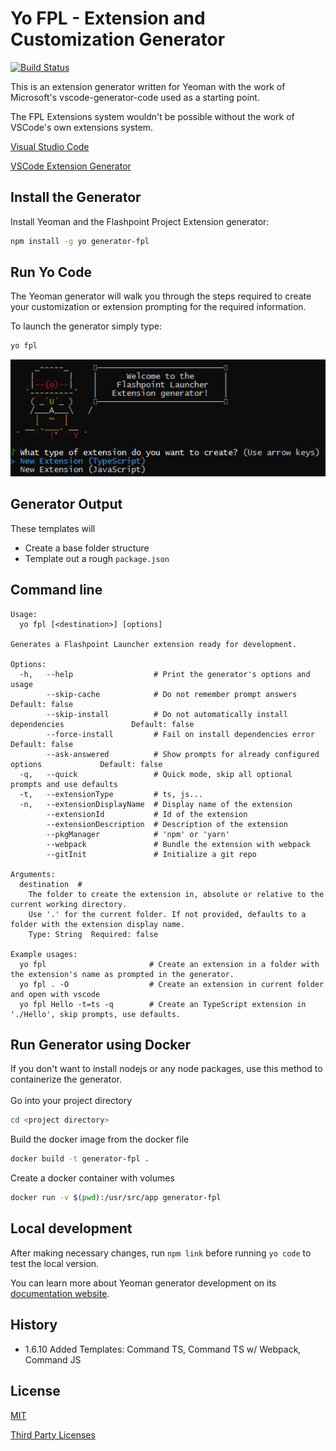 # Yo FPL - Extension and Customization Generator

[![Build Status](https://github.com/FlashpointProject/generator-fpl/actions/workflows/node.js.yml/badge.svg)](https://github.com/FlashpointProject/generator-fpl/actions)

This is an extension generator written for Yeoman with the work of Microsoft's vscode-generator-code used as a starting point.

The FPL Extensions system wouldn't be possible without the work of VSCode's own extensions system.

[Visual Studio Code](https://github.com/microsoft/vscode)

[VSCode Extension Generator](https://github.com/microsoft/vscode-generator-code)

## Install the Generator

Install Yeoman and the Flashpoint Project Extension generator:

```bash
npm install -g yo generator-fpl
```

## Run Yo Code
The Yeoman generator will walk you through the steps required to create your customization or extension prompting for the required information.

To launch the generator simply type:

```bash
yo fpl
```

![The command generator](yocode.png)

## Generator Output

These templates will
* Create a base folder structure
* Template out a rough `package.json`

## Command line

```
Usage:
  yo fpl [<destination>] [options]

Generates a Flashpoint Launcher extension ready for development.

Options:
  -h,   --help                  # Print the generator's options and usage
        --skip-cache            # Do not remember prompt answers                          Default: false
        --skip-install          # Do not automatically install dependencies               Default: false
        --force-install         # Fail on install dependencies error                      Default: false
        --ask-answered          # Show prompts for already configured options             Default: false
  -q,   --quick                 # Quick mode, skip all optional prompts and use defaults
  -t,   --extensionType         # ts, js...
  -n,   --extensionDisplayName  # Display name of the extension
        --extensionId           # Id of the extension
        --extensionDescription  # Description of the extension
        --pkgManager            # 'npm' or 'yarn'
        --webpack               # Bundle the extension with webpack
        --gitInit               # Initialize a git repo

Arguments:
  destination  #
    The folder to create the extension in, absolute or relative to the current working directory.
    Use '.' for the current folder. If not provided, defaults to a folder with the extension display name.
    Type: String  Required: false

Example usages:
  yo fpl                       # Create an extension in a folder with the extension's name as prompted in the generator.
  yo fpl . -O                  # Create an extension in current folder and open with vscode
  yo fpl Hello -t=ts -q        # Create an TypeScript extension in './Hello', skip prompts, use defaults.
```

## Run Generator using Docker

If you don't want to install nodejs or any node packages, use this method to containerize the generator. \
\
Go into your project directory
```bash
cd <project directory>
```
Build the docker image from the docker file
```bash
docker build -t generator-fpl .
```
Create a docker container with volumes
```bash
docker run -v $(pwd):/usr/src/app generator-fpl
```

## Local development

After making necessary changes, run `npm link` before running `yo code` to
test the local version.

You can learn more about Yeoman generator development on its
[documentation website](https://yeoman.io/authoring/index.html).

## History

* 1.6.10 Added Templates: Command TS, Command TS w/ Webpack, Command JS

## License

[MIT](LICENSE)

[Third Party Licenses](thirdpartynotices.txt)
